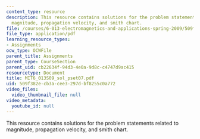```yaml
---
content_type: resource
description: This resource contains solutions for the problem statements related to
  magnitude, propagation velocity, and smith chart.
file: /courses/6-013-electromagnetics-and-applications-spring-2009/509f382ecb3acee3297dbf8255c0a772_MIT6_013S09_sol_pset07.pdf
file_type: application/pdf
learning_resource_types:
- Assignments
ocw_type: OCWFile
parent_title: Assignments
parent_type: CourseSection
parent_uid: cb22634f-94d3-4e0a-9d8c-c4747d9ac415
resourcetype: Document
title: MIT6_013S09_sol_pset07.pdf
uid: 509f382e-cb3a-cee3-297d-bf8255c0a772
video_files:
  video_thumbnail_file: null
video_metadata:
  youtube_id: null
---
```

This resource contains solutions for the problem statements related to magnitude, propagation velocity, and smith chart.


